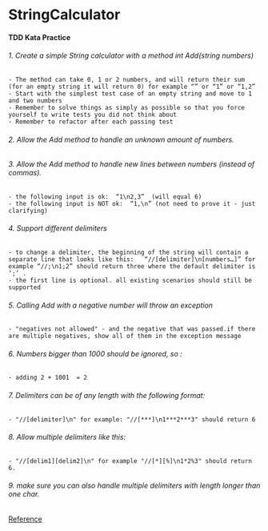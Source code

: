# StringCalculator
#### TDD Kata Practice

###### 1. Create a simple String calculator with a method int Add(string numbers)
    - The method can take 0, 1 or 2 numbers, and will return their sum (for an empty string it will return 0) for example “” or “1” or “1,2”
    - Start with the simplest test case of an empty string and move to 1 and two numbers
    - Remember to solve things as simply as possible so that you force yourself to write tests you did not think about
    - Remember to refactor after each passing test

###### 2. Allow the Add method to handle an unknown amount of numbers.

###### 3. Allow the Add method to handle new lines between numbers (instead of commas).
    - the following input is ok:  “1\n2,3”  (will equal 6)
    - the following input is NOT ok:  “1,\n” (not need to prove it - just clarifying)

###### 4. Support different delimiters
    - to change a delimiter, the beginning of the string will contain a separate line that looks like this:   “//[delimiter]\n[numbers…]” for example “//;\n1;2” should return three where the default delimiter is ‘;’ .
    - the first line is optional. all existing scenarios should still be supported

###### 5. Calling Add with a negative number will throw an exception 
    - "negatives not allowed" - and the negative that was passed.if there are multiple negatives, show all of them in the exception message

###### 6. Numbers bigger than 1000 should be ignored, so :
    - adding 2 + 1001  = 2

###### 7. Delimiters can be of any length with the following format:  
    - "//[delimiter]\n" for example: "//[***]\n1***2***3" should return 6

###### 8. Allow multiple delimiters like this:  
    - "//[delim1][delim2]\n" for example "//[*][%]\n1*2%3" should return 6.

###### 9. make sure you can also handle multiple delimiters with length longer than one char.

[Reference](http://osherove.com/tdd-kata-1/, "TDD Kata 1") 
